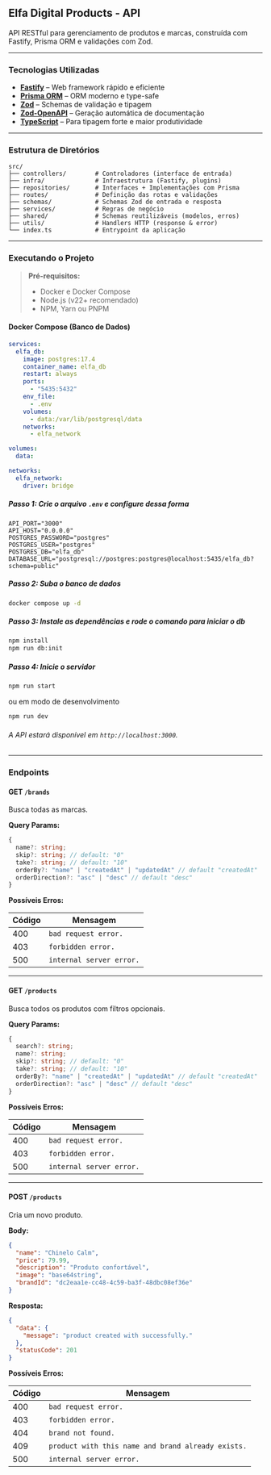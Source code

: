 ## Elfa Digital Products - API

API RESTful para gerenciamento de produtos e marcas, construída com Fastify, Prisma ORM e validações com Zod.

---

### Tecnologias Utilizadas

- **[Fastify](https://fastify.dev/)** – Web framework rápido e eficiente
- **[Prisma ORM](https://www.prisma.io/)** – ORM moderno e type-safe
- **[Zod](https://zod.dev/)** – Schemas de validação e tipagem
- **[Zod-OpenAPI](https://github.com/asteasolutions/zod-to-openapi)** – Geração automática de documentação
- **[TypeScript](https://www.typescriptlang.org/)** – Para tipagem forte e maior produtividade

---

### Estrutura de Diretórios

```
src/
├── controllers/        # Controladores (interface de entrada)
├── infra/              # Infraestrutura (Fastify, plugins)
├── repositories/       # Interfaces + Implementações com Prisma
├── routes/             # Definição das rotas e validações
├── schemas/            # Schemas Zod de entrada e resposta
├── services/           # Regras de negócio
├── shared/             # Schemas reutilizáveis (modelos, erros)
├── utils/              # Handlers HTTP (response & error)
└── index.ts            # Entrypoint da aplicação
```

---

### Executando o Projeto

> **Pré-requisitos:**
>
> - Docker e Docker Compose
> - Node.js (v22+ recomendado)
> - NPM, Yarn ou PNPM

#### Docker Compose (Banco de Dados)

```yaml
services:
  elfa_db:
    image: postgres:17.4
    container_name: elfa_db
    restart: always
    ports:
      - "5435:5432"
    env_file:
      - .env
    volumes:
      - data:/var/lib/postgresql/data
    networks:
      - elfa_network

volumes:
  data:

networks:
  elfa_network:
    driver: bridge
```

##### Passo 1: Crie o arquivo `.env` e configure dessa forma

```env
API_PORT="3000"
API_HOST="0.0.0.0"
POSTGRES_PASSWORD="postgres"
POSTGRES_USER="postgres"
POSTGRES_DB="elfa_db"
DATABASE_URL="postgresql://postgres:postgres@localhost:5435/elfa_db?schema=public"
```

##### Passo 2: Suba o banco de dados

```bash
docker compose up -d
```

##### Passo 3: Instale as dependências e rode o comando para iniciar o db

```bash
npm install
npm run db:init
```

##### Passo 4: Inicie o servidor

```bash
npm run start
```

ou em modo de desenvolvimento

```bash
npm run dev
```

###### A API estará disponível em `http://localhost:3000`.

---

### Endpoints

#### GET `/brands`

Busca todas as marcas.

**Query Params:**

```ts
{
  name?: string;
  skip?: string; // default: "0"
  take?: string; // default: "10"
  orderBy?: "name" | "createdAt" | "updatedAt" // default "createdAt"
  orderDirection?: "asc" | "desc" // default "desc"
}
```

**Possíveis Erros:**

| Código | Mensagem                 |
| ------ | ------------------------ |
| 400    | `bad request error.`     |
| 403    | `forbidden error.`       |
| 500    | `internal server error.` |

---

#### GET `/products`

Busca todos os produtos com filtros opcionais.

**Query Params:**

```ts
{
  search?: string;
  name?: string;
  skip?: string; // default: "0"
  take?: string; // default: "10"
  orderBy?: "name" | "createdAt" | "updatedAt" // default "createdAt"
  orderDirection?: "asc" | "desc" // default "desc"
}
```

**Possíveis Erros:**

| Código | Mensagem                 |
| ------ | ------------------------ |
| 400    | `bad request error.`     |
| 403    | `forbidden error.`       |
| 500    | `internal server error.` |

---

#### POST `/products`

Cria um novo produto.

**Body:**

```json
{
  "name": "Chinelo Calm",
  "price": 79.99,
  "description": "Produto confortável",
  "image": "base64string",
  "brandId": "dc2eaa1e-cc48-4c59-ba3f-48dbc08ef36e"
}
```

**Resposta:**

```json
{
  "data": {
    "message": "product created with successfully."
  },
  "statusCode": 201
}
```

**Possíveis Erros:**

| Código | Mensagem                                           |
| ------ | -------------------------------------------------- |
| 400    | `bad request error.`                               |
| 403    | `forbidden error.`                                 |
| 404    | `brand not found.`                                 |
| 409    | `product with this name and brand already exists.` |
| 500    | `internal server error.`                           |
